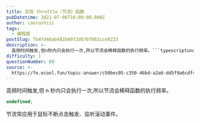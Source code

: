 ```yaml
---
title: 实现 throttle（节流）函数
pubDatetime: 2021-07-06T16:00:00.000Z
author: caorushizi
tags:
  - 编程题
postSlug: 7b4fd46ab482b80f2d676f062cce9223
description: >-
  高频时间触发,但n秒内只会执行一次,所以节流会稀释函数的执行频率。```typescriptundefined```节流常应用于鼠标不断点击触发、监听滚动事件。
difficulty: 1
questionNumber: 89
source: >-
  https://fe.ecool.fun/topic-answer/c50bec05-c350-46bd-a2a6-dd5f9a6cdf46?orderBy=updateTime&order=desc&tagId=26
---
```


高频时间触发,但 n 秒内只会执行一次,所以节流会稀释函数的执行频率。

```typescript
undefined;
```

节流常应用于鼠标不断点击触发、监听滚动事件。

